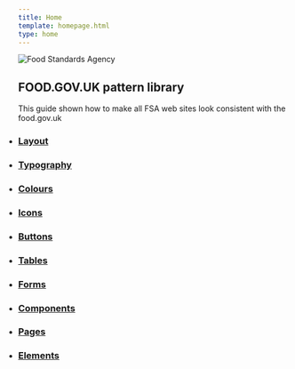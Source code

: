 ```yaml
---
title: Home
template: homepage.html
type: home
---
```

<nav class="col-wrap">
    <div class="col col--fluid-4 main-logo">
        <img src="../assets/img/logo.png" alt="Food Standards Agency">
    </div>
    <div class="col col--fluid-11">
        <div class="col-wrap">
            <h1>FOOD.GOV.UK pattern library</h1>
        </div>
    </div>
</nav>
This guide shown how to make all FSA web sites look consistent with the food.gov.uk
<nav>
    <ul class="col-wrap" style="padding: 0; margin: 0">
        <li class="col col--fluid-3 height-sm--20 height-md--20 height-lg--20">
            <h3>
                <a href="/layouts/">Layout</a>
            </h3>
        </li>
        <li class="col col--fluid-3 height-sm--20 height-md--20 height-lg--20">
            <h3>
                <a href="/typography/">Typography</a>
            </h3>
        </li>
        <li class="col col--fluid-3 height-sm--20 height-md--20 height-lg--20">
            <h3>
                <a href="/colours/">Colours</a>
            </h3>
        </li>
        <li class="col col--fluid-3 height-sm--20 height-md--20 height-lg--20">
            <h3>
                <a href="/icons/">Icons</a>
            </h3>
        </li>
        <li class="col col--fluid-3 height-sm--20 height-md--20 height-lg--20">
            <h3>
                <a href="/buttons/">Buttons</a>
            </h3>
        </li>
        <li class="col col--fluid-3 height-sm--20 height-md--20 height-lg--20">
            <h3>
                <a href="/tables/">Tables</a>
            </h3>
        </li>
        <li class="col col--fluid-3 height-sm--20 height-md--20 height-lg--20">
            <h3>
                <a href="/forms/">Forms</a>
            </h3>
        </li>
        <li class="col col--fluid-3 height-sm--20 height-md--20 height-lg--20">
            <h3>
                <a href="/components/">Components</a>
            </h3>
        </li>
        <li class="col col--fluid-3 height-sm--20 height-md--20 height-lg--20">
            <h3>
                <a href="/pages/">Pages</a>
            </h3>
        </li>
        <li class="col col--fluid-3 height-sm--20 height-md--20 height-lg--20">
            <h3>
                <a href="/elements/">Elements</a>
            </h3>
        </li>
    </ul>
</nav>
